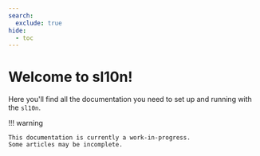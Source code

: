 ```yaml
---
search:
  exclude: true
hide:
  - toc
---
```


# Welcome to sl10n!

Here you'll find all the documentation you need 
to set up and running with the `sl10n`.

!!! warning

    This documentation is currently a work-in-progress. 
    Some articles may be incomplete.
